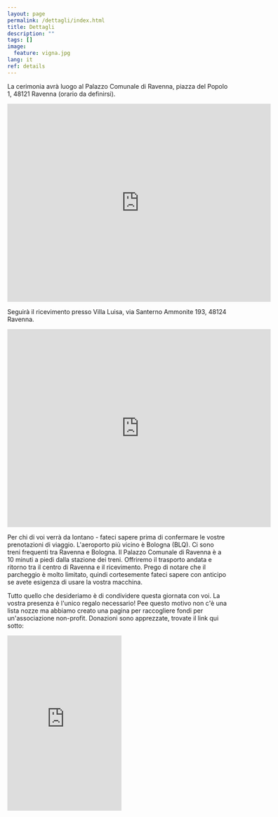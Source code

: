 ```yaml
---
layout: page
permalink: /dettagli/index.html
title: Dettagli
description: ""
tags: []
image:
  feature: vigna.jpg
lang: it
ref: details
---
```


La cerimonia avrà luogo al Palazzo Comunale di Ravenna, piazza del Popolo 1, 48121 Ravenna (orario da definirsi).  

<div class="google-maps">
    <iframe src="https://www.google.com/maps/embed?pb=!1m14!1m8!1m3!1d552718.9721252556!2d11.811229583592342!3d44.43532089113919!3m2!1i1024!2i768!4f13.1!3m3!1m2!1s0x0%3A0xbe4eda259187bc7b!2sComune+di+Ravenna!5e0!3m2!1sen!2suk!4v1487937797713" width="600" height="450" frameborder="0" style="border:0" allowfullscreen></iframe>
</div>
   
   
   
Seguirà il ricevimento presso Villa Luisa, via Santerno Ammonite 193, 48124 Ravenna. 

<div class="google-maps">
    <iframe src="https://www.google.com/maps/embed?pb=!1m18!1m12!1m3!1d11393.051153778155!2d12.06609052031141!3d44.4482824200331!2m3!1f0!2f0!3f0!3m2!1i1024!2i768!4f13.1!3m3!1m2!1s0x477e0726cc087ee7%3A0xcd71323400c1ad51!2sVia+Santerno+Ammonite%2C+193%2C+48124+Ravenna+RA!5e0!3m2!1sen!2sit!4v1495557784304" width="600" height="450" frameborder="0" style="border:0" allowfullscreen></iframe>
</div>



Per chi di voi verrà da lontano - fateci sapere prima di confermare le vostre prenotazioni di viaggio. L'aeroporto più vicino è Bologna (BLQ). Ci sono treni frequenti tra Ravenna e Bologna. Il Palazzo Comunale di Ravenna è a 10 minuti a piedi dalla stazione dei treni. Offriremo il trasporto andata e ritorno tra il centro di Ravenna e il ricevimento. Prego di notare che il parcheggio è molto limitato, quindi cortesemente fateci sapere con anticipo se avete esigenza di usare la vostra macchina.


Tutto quello che desideriamo è di condividere questa giornata con voi. La vostra presenza è l'unico regalo necessario! Pee questo motivo non c'è una lista nozze ma abbiamo creato una pagina per raccogliere fondi per un'associazione non-profit. Donazioni sono apprezzate, trovate il link qui sotto:   

<iframe src="https://www.youcaring.com/fundraiser-widget.aspx?frid=766405" width="260" height="398" frameborder="0"></iframe>
